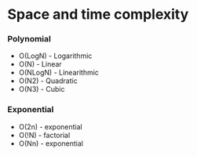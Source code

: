 # Space and time complexity

### Polynomial

* O(LogN) - Logarithmic
* O(N) - Linear
* O(NLogN) - Linearithmic
* O(N2) - Quadratic
* O(N3) - Cubic

### Exponential

* O(2n) - exponential
* O(!N) - factorial
* O(Nn) - exponential


